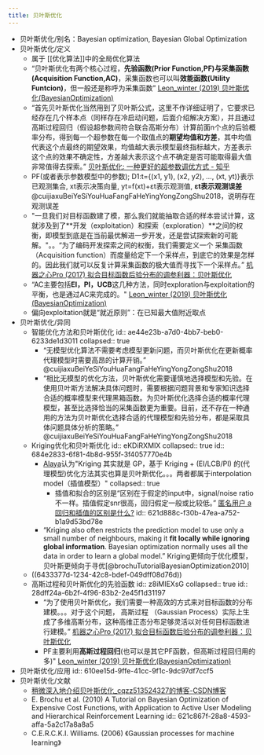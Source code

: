 ```yaml
---
title: 贝叶斯优化
---
```


- 贝叶斯优化/别名：Bayesian optimization, Bayesian Global Optimization
- 贝叶斯优化/定义
	- 属于 [[优化算法]]中的全局优化算法
	- “贝叶斯优化有两个核心过程，**先验函数(Prior Function,PF)**与**采集函数(Acquisition Function,AC)**，采集函数也可以叫**效能函数(Utility Funtcion)**，但一般还是称呼为采集函数” [Leon_winter (2019) 贝叶斯优化(BayesianOptimization)](https://blog.csdn.net/Leon_winter/article/details/86604553)
	- “首先贝叶斯优化当然用到了贝叶斯公式，这里不作详细证明了，它要求已经存在几个样本点（同样存在冷启动问题，后面介绍解决方案），并且通过高斯过程回归（假设超参数间符合联合高斯分布）计算前面n个点的后验概率分布，得到每一个超参数在每一个取值点的**期望均值和方差**，其中均值代表这个点最终的期望效果，均值越大表示模型最终指标越大，方差表示这个点的效果不确定性，方差越大表示这个点不确定是否可能取得最大值非常值得去探索。” [贝叶斯优化: 一种更好的超参数调优方式 - 知乎](https://zhuanlan.zhihu.com/p/29779000)
	- PF(或者表示参数模型中的参数); D1:t={(x1, y1), (x2, y2), …, (xt, yt)}表示已观测集合, xt表示决策向量, yt=f(xt)+εt表示观测值, **εt表示观测误差** @cuijiaxuBeiYeSiYouHuaFangFaHeYingYongZongShu2018，说明存在观测误差
	- "一旦我们对目标函数建了模，那么我们就能抽取合适的样本尝试计算，这就涉及到了**开发（exploitation）和探索（exploration）**之间的权衡，即模型到底是在当前最优解进一步开发，还是尝试探索新的可能解。"。。“为了编码开发探索之间的权衡，我们需要定义一个 采集函数 （Acquisition function）而度量给定下一个采样点，到底它的效果是怎样的。因此我们就可以反复计算采集函数的极大值而寻找下一个采样点。” [机器之心Pro (2017) 拟合目标函数后验分布的调参利器：贝叶斯优化](https://baijiahao.baidu.com/s?id=1576049883424742&wfr=spider&for=pc)
	- “AC主要包括**EI，PI，UCB**这几种方法，同时exploration与exploitation的平衡，也是通过AC来完成的。" [Leon_winter (2019) 贝叶斯优化(BayesianOptimization)](https://blog.csdn.net/Leon_winter/article/details/86604553)
	- 偏向exploitation就是“就近原则”：在已知最大值附近取点
- 贝叶斯优化/异同
	- 智能优化方法和贝叶斯优化
	  id:: ae44e23b-a7d0-4bb7-beb0-6233de1d3011
	  collapsed:: true
		- “无模型优化算法不需要考虑模型更新问题，而贝叶斯优化在更新概率代理模型时需要高昂的计算开销。” @cuijiaxuBeiYeSiYouHuaFangFaHeYingYongZongShu2018
		- “相比无模型的优化方法，贝叶斯优化需要谨慎地选择模型和先验。在使用贝叶斯方法解决具体问题时，需要根据问题背景和专家知识选择合适的概率模型来代理黑箱函数。为贝叶斯优化选择合适的概率代理模型，甚至比选择恰当的采集函数更为重要。目前，还不存在一种通用的方法为贝叶斯优化选择合适的代理模型和先验分布，都是采取具体问题具体分析的策略。” @cuijiaxuBeiYeSiYouHuaFangFaHeYingYongZongShu2018
	- Kriging优化和贝叶斯优化
	  id:: eKDiRXMIX
	  collapsed:: true
	  id:: 684e2833-6f81-4b8d-955f-3f4057770e4b
		- [Alaya](https://www.zhihu.com/question/263567035)认为"Kriging 其实就是 GP，基于 Kriging + (EI/LCB/PI) 的(代理模型)优化方法其实也算是贝叶斯优化。。。两者都属于interpolation model（插值模型）"
		  collapsed:: true
			- 插值和拟合的区别是“区别在于假定的input中，signal/noise ratio不一样。插值假定snr很高，回归假定一般或比较低。” [匿名用户 a 回归和插值的区别是什么?](https://www.zhihu.com/question/24914211/answer/29424692)
			  id:: 621d888c-f30b-47ea-a752-b1a9d53bd78e
		- “Kriging also often restricts the prediction model to use only a small number of neighbours, making it **fit locally while ignoring global information**. Bayesian optimization normally uses all the data in order to learn a global model.” Kriging更倾向于优化模型，贝叶斯更倾向于寻优[@brochuTutorialBayesianOptimization2010]
	- ((6433377d-1234-42c8-bdef-049dff08d76d))
	- 高斯过程和贝叶斯优化的先验函数
	  id:: z8iMIEXsG
	  collapsed:: true
	  id:: 28dff24a-6b2f-4f96-83b2-2e45f1d31197
		- “为了使用贝叶斯优化，我们需要一种高效的方式来对目标函数的分布建模。。。对于这个问题， 高斯过程 （Gaussian Process）实际上生成了多维高斯分布，这种高维正态分布足够灵活以对任何目标函数进行建模。” [机器之心Pro (2017) 拟合目标函数后验分布的调参利器：贝叶斯优化](https://baijiahao.baidu.com/s?id=1576049883424742&wfr=spider&for=pc)
		- PF主要利用**高斯过程回归**(也可以是其它PF函数，但高斯过程回归用的多)" [Leon_winter (2019) 贝叶斯优化(BayesianOptimization)](https://blog.csdn.net/Leon_winter/article/details/86604553)
- 贝叶斯优化/应用
  id:: 610ee15d-9ffe-41cc-9f1c-9dc97df7ccf5
- 贝叶斯优化/文献
	- [稍微深入地介绍贝叶斯优化_cqzz513524327的博客-CSDN博客](https://blog.csdn.net/cqzz513524327/article/details/72772205)
	- E. Brochu et al. (2010) A Tutorial on Bayesian Optimization of Expensive Cost Functions, with Application to Active User Modeling and Hierarchical Reinforcement Learning
	  id:: 621c867f-28a8-4593-affa-5a2c17a8a8a5
	- C.E.R.C.K.I. Williams. (2006) 《Gaussian processes for machine learning》